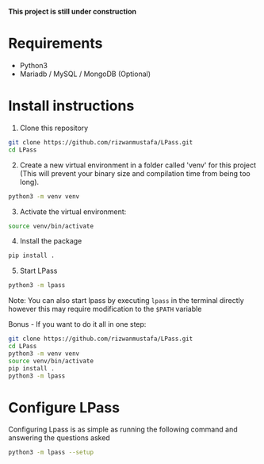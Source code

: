 **This project is still under construction**
# Requirements
- Python3 
- Mariadb / MySQL / MongoDB (Optional)

# Install instructions

1. Clone this repository
```bash
git clone https://github.com/rizwanmustafa/LPass.git
cd LPass
```


2. Create a new virtual environment in a folder called 'venv' for this project (This will prevent your binary size and compilation time from being too long).
```bash
python3 -m venv venv
```

3. Activate the virtual environment:
```bash
source venv/bin/activate
```

4. Install the package
```bash
pip install .
```

5. Start LPass
```bash
python3 -m lpass
```
Note: You can also start lpass by executing `lpass` in the terminal directly however this may require modification to the `$PATH` variable


Bonus - If you want to do it all in one step:
```bash
git clone https://github.com/rizwanmustafa/LPass.git
cd LPass
python3 -m venv venv
source venv/bin/activate
pip install .
python3 -m lpass
```

# Configure LPass

Configuring Lpass is as simple as running the following command and answering the questions asked

```bash
python3 -m lpass --setup
```